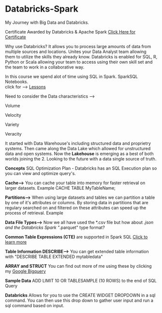 # Databricks-Spark
My Journey with Big Data and Databricks.  

Certificate Awarded by Databricks & Apache Spark [Click Here for Certificate](https://github.com/michaelmaxi/Databricks-Spark/blob/main/Databricks%20Apache%20Spark%20RPSL9QLEDPAV.pdf)

Why use Databricks? It allows you to process large amounts of data from multiple sources and locations.  Unites your Data Analyst team allowing them to utilize the skills they already know.  Databricks is enabled for SQL, R, Python or Scala allowing your team to access using their own skill set and the team to work in a collaborative way.  

In this course we spend alot of time using SQL in Spark.  SparkSQL Notebooks.  
click for --> [Lessons](https://files.training.databricks.com/courses/moocs/SQLDA/Lessons.dbc)

Need to consider the Data characteristics --> 

Volume

Velocity

Variety

Veracity

It started with Data Warehouse's including structured data and proprietry systems.  Then came along the Data Lake which allowed for unstructured data and open systems. Now the **Lakehouse** is emerging as a best of both worlds joining the 2.  Looking to the future with a data single source of truth.

**Concepts**
SQL Optimization Plan - Databricks has an SQL Execution plan so you can view and optimize query's.  

**Cache-->** You can cache your table into memory for faster retrieval on larger datasets.  Example CACHE TABLE MyTableName;

**Partitions-->** When using large datasets and tables we can partition a table by one of it's attributes or columns.  By storing data in partitions that are regulary searched on and filtered on these attributes can speed up the process of retrieval.  Example 

**Data File Types-->** Now we all have used the *.csv file but how about *.json and the Databricks Spark "*.parquet" type format?

**Common Table Expressions (CTE)** are supported in Spark SQL [Click to learn more](https://github.com/michaelmaxi/BigQuerySQL)

**Table Information DESCRIBE-->** You can get extended table information with "DESCRIBE TABLE EXTENDED mytabledata"

**ARRAY and STRUCT** You can find out more of me using these by clicking my [Google Bigquery](https://github.com/michaelmaxi/BigQuerySQL)

**Sample Data** ADD LIMIT 10 OR TABLESAMPLE (10 ROWS) to the end of SQL Query

**Databricks** Allows for you to use the CREATE WIDGET DROPDOWN in a sql command.  You can then use this drop down to gather user input and run a sql command based on input.

